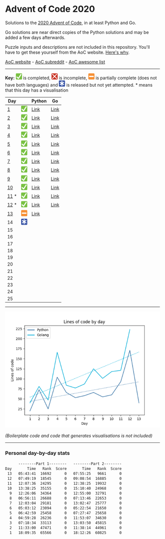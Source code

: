 # Advent of Code 2020

Solutions to the [2020 Advent of Code](https://adventofcode.com/2020), in at least Python and Go.

Go solutions are near direct copies of the Python solutions and may be added a few days afterwards.

Puzzle inputs and descriptions are not included in this repository. You'll have to get these yourself from the AoC website. [Here's why](https://www.reddit.com/r/adventofcode/comments/k99rod/sharing_input_data_were_we_requested_not_to/gf2ukkf/?context=3).

[AoC website](https://adventofcode.com) - [AoC subreddit](https://www.reddit.com/r/adventofcode) - [AoC awesome list](https://github.com/Bogdanp/awesome-advent-of-code)

---

**Key:** ![Completed][check] is completed, ![Incomplete][cross] is incomplete, ![Partially complete][partial] is partially complete (does not have both languages) and ![Not yet attempted][pending] is released but not yet attempted. \* means that this day has a visualisation

<!-- PARSE START -->

| Day                         |                                | Python                                | Go                                |
| --------------------------- | ------------------------------ | ------------------------------------- | --------------------------------- |
| [1](/01-reportRepair)       | ![Completed][check]            | [Link](/01-reportRepair/python)       | [Link](/01-reportRepair/go)       |
| [2](/02-passwordPhilosophy) | ![Completed][check]            | [Link](/02-passwordPhilosophy/python) | [Link](/02-passwordPhilosophy/go) |
| [3](/03-tobogganTrajectory) | ![Completed][check]            | [Link](/03-tobogganTrajectory/python) | [Link](/03-tobogganTrajectory/go) |
| [4](/04-passportProcessing) | ![Completed][check]            | [Link](/04-passportProcessing/python) | [Link](/04-passportProcessing/go) |
| [5](/05-binaryBoarding)     | ![Completed][check]            | [Link](/05-binaryBoarding/python)     | [Link](/05-binaryBoarding/go)     |
| [6](/06-customCustoms)      | ![Completed][check]            | [Link](/06-customCustoms/python)      | [Link](/06-customCustoms/go)      |
| [7](/07-handyHaversacks)    | ![Completed][check]            | [Link](/07-handyHaversacks/python)    | [Link](/07-handyHaversacks/go)    |
| [8](/08-handheldHalting)    | ![Completed][check]            | [Link](/08-handheldHalting/python)    | [Link](/08-handheldHalting/go)    |
| [9](/09-encodingError)      | ![Completed][check]            | [Link](/09-encodingError/python)      | [Link](/09-encodingError/go)      |
| [10](/10-adapterArray)      | ![Completed][check]            | [Link](/10-adapterArray/python)       | [Link](/10-adapterArray/go)       |
| [11](/11-seatingSystem) \*  | ![Completed][check]            | [Link](/11-seatingSystem/python)      | [Link](/11-seatingSystem/python)  |
| [12](/12-rainRisk) \*       | ![Completed][check]            | [Link](/12-rainRisk/python)           | [Link](/12-rainRisk/go)           |
| [13](/13-shuttleSearch)     | ![Partially complete][partial] | [Link](/13-shuttleSearch/python)      |                                   |
| 14                          | ![Not yet attempted][pending]  |                                       |                                   |
| 15                          |                                |                                       |                                   |
| 16                          |                                |                                       |                                   |
| 17                          |                                |                                       |                                   |
| 18                          |                                |                                       |                                   |
| 19                          |                                |                                       |                                   |
| 20                          |                                |                                       |                                   |
| 21                          |                                |                                       |                                   |
| 22                          |                                |                                       |                                   |
| 23                          |                                |                                       |                                   |
| 24                          |                                |                                       |                                   |
| 25                          |                                |                                       |                                   |

<!-- PARSE END -->

---

![Lines of code per day](https://github.com/codemicro/adventOfCode/blob/master/.github/clocgraph.png?raw=true)

_(Boilerplate code and code that generates visualisations is not included)_

---

<!-- RANK START -->

### Personal day-by-day stats

```
      --------Part 1--------   --------Part 2--------
Day       Time   Rank  Score       Time   Rank  Score
 13   05:43:41  16692      0   07:55:25   9661      0
 12   07:49:19  18545      0   09:08:54  16885      0
 11   12:07:36  24295      0   12:38:25  19932      0
 10   13:38:25  35155      0   15:10:40  24968      0
  9   12:26:06  34364      0   12:55:00  32791      0
  8   06:56:11  26688      0   07:13:46  22653      0
  7   12:03:04  29181      0   13:02:47  25777      0
  6   05:03:12  23094      0   05:22:54  21650      0
  5   06:42:59  25458      0   07:27:47  25658      0
  4   04:59:28  26236      0   11:53:07  34630      0
  3   07:18:34  33113      0   13:03:50  45815      0
  2   11:33:00  47471      0   11:38:14  44961      0
  1   18:09:35  65566      0   18:12:26  60825      0
```

<!-- RANK END -->

[check]: https://github.com/codemicro/adventOfCode/blob/master/.github/check.png?raw=true
[cross]: https://github.com/codemicro/adventOfCode/blob/master/.github/cross.png?raw=true
[partial]: https://github.com/codemicro/adventOfCode/blob/master/.github/partial.png?raw=true
[pending]: https://github.com/codemicro/adventOfCode/blob/master/.github/asterisk.png?raw=true
